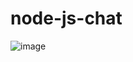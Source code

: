 # node-js-chat

![image](https://user-images.githubusercontent.com/72999487/226914280-baadabff-56c2-4ec3-a57c-64d6ffb027e8.png)
